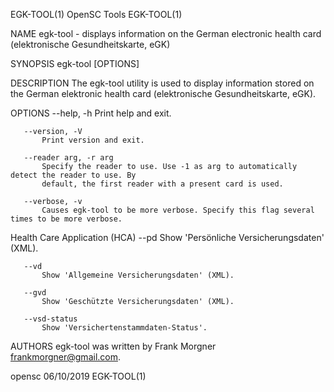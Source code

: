 EGK-TOOL(1)                                  OpenSC Tools                                 EGK-TOOL(1)

NAME
       egk-tool - displays information on the German electronic health card (elektronische
       Gesundheitskarte, eGK)

SYNOPSIS
       egk-tool [OPTIONS]

DESCRIPTION
       The egk-tool utility is used to display information stored on the German elektronic health
       card (elektronische Gesundheitskarte, eGK).

OPTIONS
       --help, -h
           Print help and exit.

       --version, -V
           Print version and exit.

       --reader arg, -r arg
           Specify the reader to use. Use -1 as arg to automatically detect the reader to use. By
           default, the first reader with a present card is used.

       --verbose, -v
           Causes egk-tool to be more verbose. Specify this flag several times to be more verbose.

   Health Care Application (HCA)
       --pd
           Show 'Persönliche Versicherungsdaten' (XML).

       --vd
           Show 'Allgemeine Versicherungsdaten' (XML).

       --gvd
           Show 'Geschützte Versicherungsdaten' (XML).

       --vsd-status
           Show 'Versichertenstammdaten-Status'.

AUTHORS
       egk-tool was written by Frank Morgner <frankmorgner@gmail.com>.

opensc                                        06/10/2019                                  EGK-TOOL(1)
